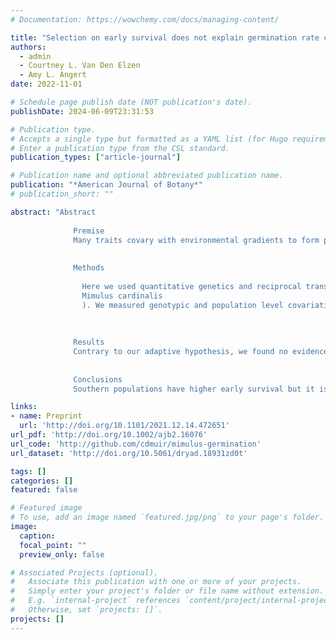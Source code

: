 ```yaml
---
# Documentation: https://wowchemy.com/docs/managing-content/

title: "Selection on early survival does not explain germination rate clines in \textit{{Mimulus} cardinalis}"
authors: 
  - admin
  - Courtney L. Van Den Elzen
  - Amy L. Angert
date: 2022-11-01

# Schedule page publish date (NOT publication's date).
publishDate: 2024-06-09T23:31:53

# Publication type.
# Accepts a single type but formatted as a YAML list (for Hugo requirements).
# Enter a publication type from the CSL standard.
publication_types: ["article-journal"]

# Publication name and optional abbreviated publication name.
publication: "*American Journal of Botany*"
# publication_short: ""

abstract: "Abstract
            
              Premise
              Many traits covary with environmental gradients to form phenotypic clines. While local adaptation to the environment can generate phenotypic clines, other nonadaptive processes may also. If local adaptation causes phenotypic clines, then the direction of genotypic selection on traits should shift from one end of the cline to the other. Traditionally, genotypic selection on non‐Gaussian traits like germination rate have been hampered because it is challenging to measure their genetic variance.
            
            
              Methods
              
                Here we used quantitative genetics and reciprocal transplants to test whether a previously discovered cline in germination rate showed additional signatures of adaptation in the scarlet monkeyflower (
                Mimulus cardinalis
                ). We measured genotypic and population level covariation between germination rate and early survival, a component of fitness. We developed a novel discrete log‐normal model to estimate genetic variance in germination rate.
              
            
            
              Results
              Contrary to our adaptive hypothesis, we found no evidence that genetic variation in germination rate contributed to variation in early survival. Across populations, southern populations in both gardens germinated earlier and survived more.
            
            
              Conclusions
              Southern populations have higher early survival but it is not caused by faster germination. This pattern is consistent with nonadaptive forces driving the phenotypic cline in germination rate, but future work will need to assess whether there is selection at other life stages. This statistical framework should help expand quantitative genetic analyses for other waiting‐time traits."

links:
- name: Preprint
  url: 'http://doi.org/10.1101/2021.12.14.472651'
url_pdf: 'http://doi.org/10.1002/ajb2.16076'
url_code: 'http://github.com/cdmuir/mimulus-germination'
url_dataset: 'http://doi.org/10.5061/dryad.18931zd0t'

tags: []
categories: []
featured: false

# Featured image
# To use, add an image named `featured.jpg/png` to your page's folder. 
image:
  caption: 
  focal_point: ""
  preview_only: false

# Associated Projects (optional).
#   Associate this publication with one or more of your projects.
#   Simply enter your project's folder or file name without extension.
#   E.g. `internal-project` references `content/project/internal-project/index.md`.
#   Otherwise, set `projects: []`.
projects: []
---
```

